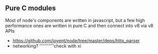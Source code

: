 ##  Pure C modules

Most of node's components are written in javascript, 
but a few high performance ones are written in pure C
and then connect into v8 via v8 APIs

* https://github.com/joyent/node/tree/master/deps/http_parser
* networking?
'''''''''''check with xi
